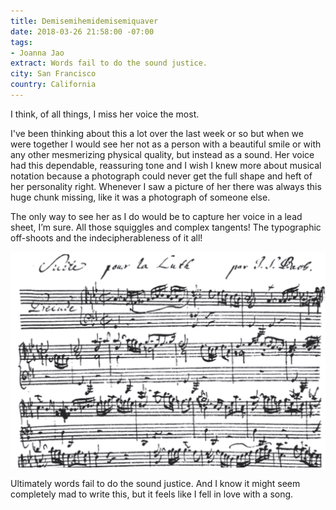```yaml
---
title: Demisemihemidemisemiquaver
date: 2018-03-26 21:58:00 -07:00
tags:
- Joanna Jao
extract: Words fail to do the sound justice.
city: San Francisco
country: California
---
```


I think, of all things, I miss her voice the most.

I've been thinking about this a lot over the last week or so but when we were together I would see her not as a person with a beautiful smile or with any other mesmerizing physical quality, but instead as a sound. Her voice had this dependable, reassuring tone and I wish I knew more about musical notation because a photograph could never get the full shape and heft of her personality right. Whenever I saw a picture of her there was always this huge chunk missing, like it was a photograph of someone else.

The only way to see her as I do would be to capture her voice in a lead sheet, I’m sure. All those squiggles and complex tangents! The typographic off-shoots and the indecipherableness of it all!

![Screenshot 2018-03-26 21.58.21.png](/uploads/Screenshot%202018-03-26%2021.58.21.png)

Ultimately words fail to do the sound justice. And I know it might seem completely mad to write this, but it feels like I fell in love with a song.
